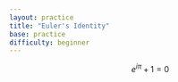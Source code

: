 ```yaml
---
layout: practice 
title: "Euler's Identity"
base: practice
difficulty: beginner
---
```


$$ e^{i\pi} + 1 = 0 $$
